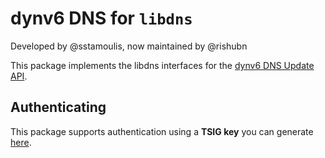 # dynv6 DNS for `libdns`
Developed by @sstamoulis, now maintained by @rishubn

This package implements the libdns interfaces for the [dynv6 DNS Update API](https://dynv6.com/docs/apis#dns-update).

## Authenticating

This package supports authentication using a **TSIG key** you can generate [here](https://dynv6.com/keys/tsig/new).
